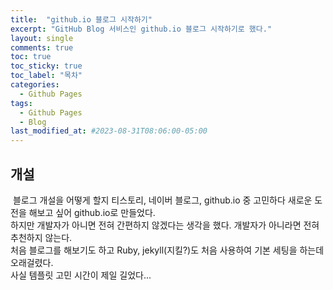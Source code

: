 ```yaml
---
title:  "github.io 블로그 시작하기"
excerpt: "GitHub Blog 서비스인 github.io 블로그 시작하기로 했다."
layout: single
comments: true
toc: true
toc_sticky: true
toc_label: "목차"
categories:
  - Github Pages
tags:
  - Github Pages
  - Blog
last_modified_at: #2023-08-31T08:06:00-05:00
---
```


## 개설
&nbsp;블로그 개설을 어떻게 할지 티스토리, 네이버 블로그, github.io 중 고민하다 새로운 도전을 해보고 싶어 github.io로 만들었다.  
하지만 개발자가 아니면 전혀 간편하지 않겠다는 생각을 했다. 개발자가 아니라면 전혀 추천하지 않는다.  
처음 블로그를 해보기도 하고 Ruby, jekyll(지킬?)도 처음 사용하여 기본 세팅을 하는데 오래걸렸다.  
사실 템플릿 고민 시간이 제일 길었다...  
